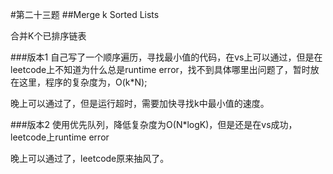 #第二十三题
##Merge k Sorted Lists

合并K个已排序链表

###版本1
自己写了一个顺序遍历，寻找最小值的代码，在vs上可以通过，但是在leetcode上不知道为什么总是runtime error，找不到具体哪里出问题了，暂时放在这里，程序的复杂度为，O(k*N);

晚上可以通过了，但是运行超时，需要加快寻找k中最小值的速度。

###版本2
使用优先队列，降低复杂度为O(N*logK)，但是还是在vs成功，leetcode上runtime error

晚上可以通过了，leetcode原来抽风了。